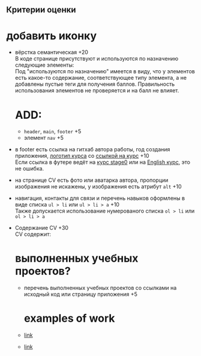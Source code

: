 ## Критерии оценки
  # добавить иконку

- вёрстка семантическая +20  
  В коде странице присутствуют и используются по назначению следующие элементы:  
  Под "используются по назначению" имеется в виду, что у элементов есть какое-то содержание, соответствующее типу элемента, а не добавлены пустые теги для получения баллов. Правильность использования элементов не проверяется и на балл не влияет.

    # ADD:
  - `header`, `main`, `footer` +5
  - элемент `nav` +5 

- в footer есть ссылка на гитхаб автора работы, год создания приложения, [логотип курса](https://rs.school/images/rs_school_js.svg) со [ссылкой на курс](https://rs.school/courses/javascript-ru) +10  
  Если ссылка в футере ведёт на [курс stage0](https://rs.school/courses/javascript-preschool-ru) или на [English курс](https://rs.school/courses/javascript), это не ошибка.
- на странице СV есть фото или аватарка автора, пропорции изображения не искажены, у изображения есть атрибут `alt` +10
- навигация, контакты для связи и перечень навыков оформлены в виде списка `ul > li` или `ul > li > a` +10  
  Также допускается использование нумерованого списка `ol > li` или `ol > li > a`

- Содержание CV +30  
  CV содержит:
  # выполненных учебных проектов?
  - перечень выполненных учебных проектов со ссылками на исходный код или страницу приложения +5


    # examples of work
  - [link](https://petr9ra.github.io/rsschool-cv/) 
  - [link](https://estydaven.github.io/rsschool-cv/)
